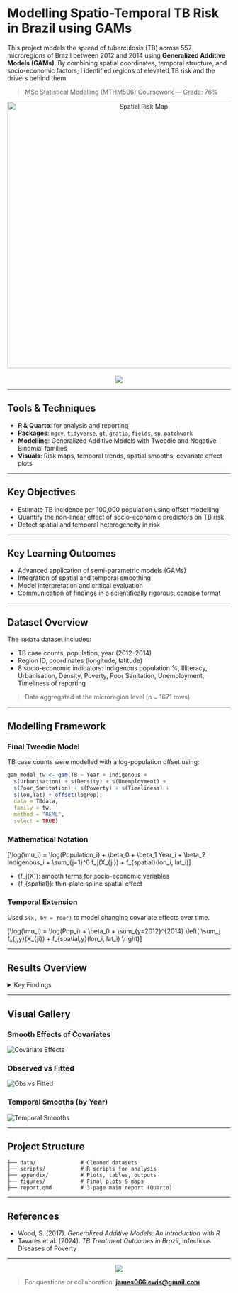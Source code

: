 # Modelling Spatio-Temporal TB Risk in Brazil using GAMs

This project models the spread of tuberculosis (TB) across 557 microregions of Brazil between 2012 and 2014 using **Generalized Additive Models (GAMs)**. By combining spatial coordinates, temporal structure, and socio-economic factors, I identified regions of elevated TB risk and the drivers behind them.

> MSc Statistical Modelling (MTHM506) Coursework — Grade: 76%

<p align="center">
  <img src="https://github.com/KetchupJL/university-projects/blob/main/Statistical%20Data%20Modelling%20Projects%20-%20MTHM506/Coursework%202%20-%20Project/Figures/map.png" alt="Spatial Risk Map" width="600"/>
  <br><br>
  <a href="./report.qmd">
    <img src="https://img.shields.io/badge/View%20Full%20Report-PDF-blue?style=for-the-badge"/>
  </a>
</p>

---

## Tools & Techniques
- **R & Quarto**: for analysis and reporting
- **Packages**: `mgcv`, `tidyverse`, `gt`, `gratia`, `fields`, `sp`, `patchwork`
- **Modelling**: Generalized Additive Models with Tweedie and Negative Binomial families
- **Visuals**: Risk maps, temporal trends, spatial smooths, covariate effect plots

---

## Key Objectives
- Estimate TB incidence per 100,000 population using offset modelling
- Quantify the non-linear effect of socio-economic predictors on TB risk
- Detect spatial and temporal heterogeneity in risk

---

## Key Learning Outcomes

- Advanced application of semi-parametric models (GAMs)
- Integration of spatial and temporal smoothing
- Model interpretation and critical evaluation
- Communication of findings in a scientifically rigorous, concise format

---

## Dataset Overview

The `TBdata` dataset includes:
- TB case counts, population, year (2012–2014)
- Region ID, coordinates (longitude, latitude)
- 8 socio-economic indicators: Indigenous population %, Illiteracy, Urbanisation, Density, Poverty, Poor Sanitation, Unemployment, Timeliness of reporting

> Data aggregated at the microregion level (n = 1671 rows).

---

## Modelling Framework

### Final Tweedie Model
TB case counts were modelled with a log-population offset using:

```r
gam_model_tw <- gam(TB ~ Year + Indigenous + 
  s(Urbanisation) + s(Density) + s(Unemployment) + 
  s(Poor_Sanitation) + s(Poverty) + s(Timeliness) + 
  s(lon,lat) + offset(logPop),
  data = TBdata,
  family = tw,
  method = "REML",
  select = TRUE)
```

### Mathematical Notation

\[\log(\mu_i) = \log(Population_i) + \beta_0 + \beta_1 Year_i + \beta_2 Indigenous_i + \sum_{j=1}^6 f_j(X_{ji}) + f_{spatial}(lon_i, lat_i)\]

- \(f_j(X)\): smooth terms for socio-economic variables
- \(f_{spatial}\): thin-plate spline spatial effect

### Temporal Extension
Used `s(x, by = Year)` to model changing covariate effects over time.

\[\log(\mu_i) = \log(Pop_i) + \beta_0 + \sum_{y=2012}^{2014} \left( \sum_j f_{j,y}(X_{ji}) + f_{spatial,y}(lon_i, lat_i) \right)\]

---

## Results Overview

<details>
<summary>Key Findings</summary>

- Strong risk predictors: Poverty, Poor Sanitation, Timeliness of reporting
- Spatial clusters: High TB burden near Manaus, Cuiabá, Santos
- Temporal trends: Stable risk patterns, modest increase in poverty and Indigenous risk over time
- Model accuracy: Adjusted R² = 0.902, Deviance explained = 59.7%

</details>

---

## Visual Gallery

### Smooth Effects of Covariates
![Covariate Effects](https://github.com/KetchupJL/university-projects/blob/main/Statistical%20Data%20Modelling%20Projects%20-%20MTHM506/Coursework%202%20-%20Project/Figures/covariates.png)

### Observed vs Fitted
![Obs vs Fitted](https://github.com/KetchupJL/university-projects/blob/main/Statistical%20Data%20Modelling%20Projects%20-%20MTHM506/Coursework%202%20-%20Project/Figures/obv_vs_fit.png)

### Temporal Smooths (by Year)
![Temporal Smooths](https://github.com/KetchupJL/university-projects/blob/main/Statistical%20Data%20Modelling%20Projects%20-%20MTHM506/Coursework%202%20-%20Project/Figures/temporal_smooths.png)

---

## Project Structure

```
├── data/              # Cleaned datasets
├── scripts/           # R scripts for analysis
├── appendix/          # Plots, tables, outputs
├── figures/           # Final plots & maps
├── report.qmd         # 3-page main report (Quarto)
```

---

## References
- Wood, S. (2017). *Generalized Additive Models: An Introduction with R*
- Tavares et al. (2024). *TB Treatment Outcomes in Brazil*, Infectious Diseases of Poverty

---

<p align="center">
  <img src="https://img.shields.io/badge/MSc%20Project%20Grade-NA%25-blue?style=for-the-badge"/>
</p>

> For questions or collaboration: **james066lewis@gmail.com**
